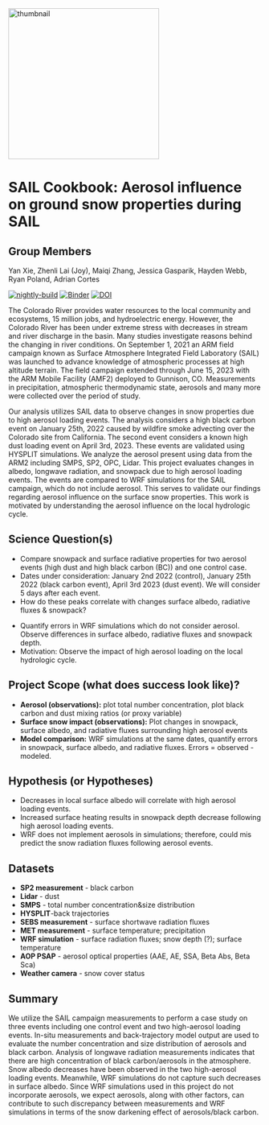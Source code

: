 <img src="notebooks/images/saillogo.png" alt="thumbnail" width="300"/>

# SAIL Cookbook: Aerosol influence on ground snow properties during SAIL

## Group Members
Yan Xie, Zhenli Lai (Joy), Maiqi Zhang, Jessica Gasparik, Hayden Webb, Ryan Poland, Adrian Cortes

[![nightly-build](https://github.com/ProjectPythia/cookbook-template/actions/workflows/nightly-build.yaml/badge.svg)](https://github.com/ProjectPythia/cookbook-template/actions/workflows/nightly-build.yaml)
[![Binder](https://binder.projectpythia.org/badge_logo.svg)](https://binder.projectpythia.org/v2/gh/ProjectPythia/cookbook-template/main?labpath=notebooks)
[![DOI](https://zenodo.org/badge/DOI/10.5281/zenodo.11282356.svg)](https://doi.org/10.5281/zenodo.11282356)

The Colorado River provides water resources to the local community and ecosystems, 15 million jobs, and hydroelectric energy. However, the Colorado River has been under extreme stress with decreases in stream and river discharge in the basin. Many studies investigate reasons behind the changing in river conditions. On September 1, 2021 an ARM field campaign known as Surface Atmosphere Integrated Field Laboratory (SAIL) was launched to advance knowledge of atmospheric processes at high altitude terrain. The field campaign extended through June 15, 2023 with the ARM Mobile Facility (AMF2) deployed to Gunnison, CO. Measurements in precipitation, atmospheric thermodynamic state, aerosols and many more were collected over the period of study. 

Our analysis utilizes SAIL data to observe changes in snow properties due to high aerosol loading events. The analysis considers a high black carbon event on January 25th, 2022 caused by wildfire smoke advecting over the Colorado site from California. The second event considers a known high dust loading event on April 3rd, 2023. These events are validated using HYSPLIT simulations. We analyze the aerosol present using data from the ARM2 including SMPS, SP2, OPC, Lidar. This project evaluates changes in albedo, longwave radiation, and snowpack due to high aerosol loading events. The events are compared to WRF simulations for the SAIL campaign, which do not include aerosol. This serves to validate our findings regarding aerosol influence on the surface snow properties. This work is motivated by understanding the aerosol influence on the local hydrologic cycle. 

## Science Question(s)
- Compare snowpack and surface radiative properties for two aerosol events (high dust and high black carbon (BC)) and one control case.
- Dates under consideration: January 2nd 2022 (control), January 25th 2022 (black carbon event), April 3rd 2023 (dust event). We will consider 5 days after each event.
- How do these peaks correlate with changes surface albedo, radiative fluxes & snowpack?
* Quantify errors in WRF simulations which do not consider aerosol. Observe differences in surface albedo, radiative fluxes and snowpack depth.
* Motivation: Observe the impact of high aerosol loading on the local hydrologic cycle.

## Project Scope (what does success look like)?
* **Aerosol (observations):** plot total number concentration, plot black carbon and dust mixing ratios (or proxy variable)
* **Surface snow impact (observations):** Plot changes in snowpack, surface albedo, and radiative fluxes surrounding high aerosol events
* **Model comparison:** WRF simulations at the same dates, quantify errors in snowpack, surface albedo, and radiative fluxes. Errors = observed - modeled.

## Hypothesis (or Hypotheses)
- Decreases in local surface albedo will correlate with high aerosol loading events. 
- Increased surface heating results in snowpack depth decrease following high aerosol loading events.
- WRF does not implement aerosols in simulations; therefore, could mis predict the snow radiation fluxes following aerosol events.

## Datasets
* **SP2 measurement** - black carbon
* **Lidar** - dust
* **SMPS** - total number concentration&size distribution
* **HYSPLIT**-back trajectories
* **SEBS measurement** - surface shortwave radiation fluxes
* **MET measurement** - surface temperature; precipitation
* **WRF simulation** - surface radiation fluxes; snow depth (?); surface temperature
* **AOP PSAP** - aerosol optical properties (AAE, AE, SSA, Beta Abs, Beta Sca)
* **Weather camera** - snow cover status

## Summary
We utilize the SAIL campaign measurements to perform a case study on three events including one control event and two high-aerosol loading events. In-situ measurements and back-trajectory model output are used to evaluate the number concentration and size distribution of aerosols and black carbon. Analysis of longwave radiation measurements indicates that there are high concentration of black carbon/aerosols in the atmosphere. Snow albedo decreases have been observed in the two high-aerosol loading events. Meanwhile, WRF simulations do not capture such decreases in surface albedo. Since WRF simulations used in this project do not incorporate aerosols, we expect aerosols, along with other factors, can contribute to such discrepancy between measurements and WRF simulations in terms of the snow darkening effect of aerosols/black carbon.  
